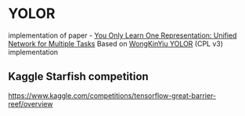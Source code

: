 # YOLOR
implementation of paper - [You Only Learn One Representation: Unified Network for Multiple Tasks](https://arxiv.org/abs/2105.04206)
Based on [WongKinYiu YOLOR](https://github.com/WongKinYiu/yolor) (CPL v3) implementation

## Kaggle Starfish competition
https://www.kaggle.com/competitions/tensorflow-great-barrier-reef/overview